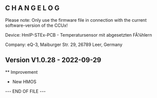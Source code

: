 ﻿C H A N G E L O G
-----------------

Please note: Only use the firmware file in connection with the current software-version of the CCUx!

Device:      HmIP-STEx-PCB - Temperatursensor mit abgesetzten FÃ¼hlern

Company:     eQ-3, Maiburger Str. 29, 26789 Leer, Germany



Version V1.0.28 - 2022-09-29
--------------------------------------------------------------

** Improvement
   * New HMOS



--- END OF FILE ---
